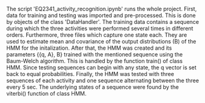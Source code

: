 The script 'EQ2341_activity_recognition.ipynb' runs the whole project.
First, data for training and testing was imported and pre-processed. This is done by objects of the class 'DataHandler'.
The training data contains a sequence during which the three activities were performed several times in different orders. 
Furthermore, three files which capture one state each. They are used to estimate mean and covariance of the output distributions (B) of the HMM for the initalization.
After that, the HMM was created and its parameters {{q, A}, B} trained with the mentioned sequence using the Baum-Welch algorithm. This is handled by the function train() of class HMM.
Since testing sequences can begin with any state, the q vector is set back to equal probabilities.
Finally, the HMM was tested with three sequences of each activity and one sequence alternating between the three every 5 sec. The underlying states of a sequence were found by the viterbi() function of class HMM.
